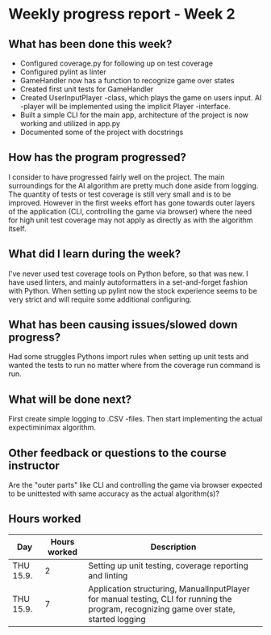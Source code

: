 # Weekly progress report - Week 2

## What has been done this week?
- Configured coverage.py for following up on test coverage
- Configured pylint as linter
- GameHandler now has a function to recognize game over states
- Created first unit tests for GameHandler
- Created UserInputPlayer -class, which plays the game on users input. AI -player will be implemented using the implicit Player -interface.
- Built a simple CLI for the main app, architecture of the project is now working and utilized in app.py
- Documented some of the project with docstrings

## How has the program progressed?
I consider to have progressed fairly well on the project. The main surroundings for the AI algorithm are pretty much done aside from logging. The quantity of tests or test coverage is still very small and is to be improved. However in the first weeks effort has gone towards outer layers of the application (CLI, controlling the game via browser) where the need for high unit test coverage may not apply as directly as with the algorithm itself.

## What did I learn during the week?
I've never used test coverage tools on Python before, so that was new. I have used linters, and mainly autoformatters in a set-and-forget fashion with Python. When setting up pylint now the stock experience seems to be very strict and will require some additional configuring. 

## What has been causing issues/slowed down progress?
Had some struggles Pythons import rules when setting up unit tests and wanted the tests to run no matter where from the coverage run command is run.

## What will be done next?
First create simple logging to .CSV -files. Then start implementing the actual expectiminimax algorithm.

## Other feedback or questions to the course instructor
Are the "outer parts" like CLI and controlling the game via browser expected to be unittested with same accuracy as the actual algorithm(s)? 

## Hours worked
| Day      | Hours worked | Description |
|----------|--------------|-------------|
| THU 15.9.| 2           | Setting up unit testing, coverage reporting and linting |
| THU 15.9.| 7           | Application structuring, ManualInputPlayer for manual testing, CLI for running the program, recognizing game over state, started logging |